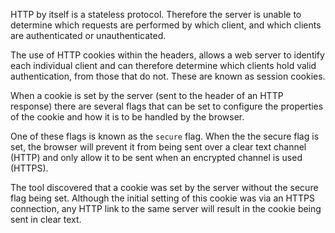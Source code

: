 HTTP by itself is a stateless protocol. Therefore the server is unable
to determine which requests are performed by which client, and which
clients are authenticated or unauthenticated.

The use of HTTP cookies
within the headers, allows a web server to identify each individual
client and can therefore determine which clients hold valid
authentication, from those that do not. These are known as session
cookies.

When a cookie is set by the server (sent to the header of an
HTTP response) there are several flags that can be set to configure
the properties of the cookie and how it is to be handled by the
browser.

One of these flags is known as the `secure` flag. When the
the secure flag is set, the browser will prevent it from being sent over a
clear text channel (HTTP) and only allow it to be sent when an
encrypted channel is used (HTTPS).

The tool discovered that a cookie
was set by the server without the secure flag being set. Although the
initial setting of this cookie was via an HTTPS connection, any HTTP
link to the same server will result in the cookie being sent in clear
text.